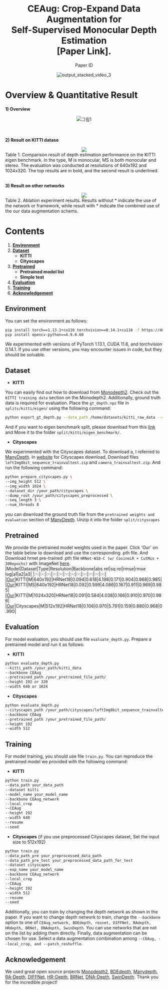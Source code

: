 <div align="center">
  <h1>CEAug: Crop-Expand Data Augmentation for
  <br>Self-Supervised Monocular Depth Estimation
  <br>[Paper Link].</h1>
  <p>Paper ID </p>
  <img src="https://github.com/user-attachments/assets/ad9c5e44-883e-48d6-ac04-295d702d4c58" alt="output_stacked_video_3">
</div>

    
# **Overview & Quantitative Result**

**1) Overview**

<div align="center">
  <img src="https://github.com/user-attachments/assets/92fd8845-8acf-41ad-afda-906eaabc3b01" alt="그림1">
</div>
<br>
<br>

**2) Result on KITTI datase**

<div align="center">
  <img src="https://github.com/user-attachments/assets/2c17e76d-089f-4a09-b067-148b8d200f98">
</div>
Table 1. Comparison result of depth estimation performance on the KITTI eigen benchmark. In the type, M is monocular, MS is both
monocular and stereo. The evaluation was conducted at resolutions of 640x192 and 1024x320. The top results are in bold, and the second
result is underlined.
<br>
<br>

**3) Result on other networks**

<div align="center">
  <img src="https://github.com/user-attachments/assets/bcd1d66f-8637-4017-8c25-0ec38af3be45">
</div>
Table 2. Ablation experiment results. Results without * indicate the use of the network or framework, while result with * indicate the
combined use of the our data augmentation schems.

# Contents
1. **[Environment](#Environment)**
2. **[Dataset](#Dataset)**
    - **KITTI**
    - **Cityscapes**
3. **[Pretrained](#Pretrained)**
    - **Pretrained model list**
    - **Simple test**
4. **[Evaluation](#Evaluation)**
5. **[Training](#Training)**
6. **[Acknowledgement](#Acknowledgement)**

## Environment
You can set the environment as follows:
```bash
pip install torch==1.13.1+cu116 torchvision==0.14.1+cu116 -f https://download.pytorch.org/whl/torch_stable.html
pip install opencv-python==4.9.0.60
```
We experimented with versions of PyTorch 1.13.1, CUDA 11.6, and torchvision 0.14.1. If you use other versions, you may encounter issues in code, but they should be solvable.

## Dataset
- **KITTI**
  
You can easily find out how to download from [Monodepth2](https://github.com/nianticlabs/monodepth2?tab=readme-ov-file). Check out the `KITTI training data` section on the Monodepth2. Additionally, ground truth data is required for evaluation. Place the `gt_depth.npz` file in `splits/kitti/eigen/` using the following command:
```bash
python export_gt_depth.py --data_path /home/datasets/kitti_raw_data --split eigen
```
And if you want to eigen benchmark split, please download from this [link](https://www.dropbox.com/scl/fi/o5u5ed09oqp43kmnmdiec/gt_depths.npz?rlkey=akxiagrh1apal4btwnl7ag2fr&st=9p2pu5x9&dl=0) and Move it to the folder `split/kitti/eigen_benchmark/`.


- **Cityscapes**

We experimented with the Cityscapes dataset. To download a, I referred to [ManyDepth](https://github.com/nianticlabs/manydepth). In [website](https://www.cityscapes-dataset.com/) for Cityscapes download, Download files `leftImg8bit_sequence_trainvaltest.zip` and `camera_trainvaltest.zip`. And run the following command:
```bash
python prepare_cityscapes.py \
--img_height 512 \
--img_width 1024 \
--dataset_dir /your_path/cityscapes \
--dump_root /your_path/cityscapes_preprocessed \
--seq_length 3 \
--num_threads 8
```
you can download the ground truth file from the `pretrained weights and evaluation` section of [ManyDepth](https://github.com/nianticlabs/manydepth). Unzip it into the folder `split/cityscapes`
 

## Pretrained
We provide the pretrained model weights used in the paper. Click 'Our' on the table below to download and use the corresponding .pth file. And Download hrnet pre-trained .pth file `HRNet-W18-C (w/ CosineLR + CutMix + 300epochs)` with ImageNet [here](https://github.com/HRNet/HRNet-Image-Classification).
|Model|Dataset|Type|Resolution|Backbone|abs rel|sq rel|rmse|rmse log|a1|a2|a3|
|:-:|:-:|:-:|:-:|:-:|:-:|:-:|:-:|:-:|:-:|:-:|:-:|
|[Our](https://www.dropbox.com/scl/fi/swxs9vgyzbmybtgcrge68/CEAug_640x192_K.pth?rlkey=8fjyodd4qkngxcc8l3c9t18mg&st=6sp7forf&dl=0)|KITTI|M|640x192|HRNet18|0.094|0.618|4.198|0.171|0.904|0.968|0.985|
|[Our](https://www.dropbox.com/scl/fi/pnf61tksluqu521lb371s/CEAug_640x192_K_MS.pth?rlkey=clls7a19op35gj7199pa9ghav&st=4b17onbl&dl=0)|KITTI|MS|640x192|HRNet18|0.092|0.599|4.086|0.167|0.911|0.969|0.985|
|[Our](https://www.dropbox.com/scl/fi/7ljg8oxfmxnoyc528l6oy/CEAug_1024x320_K.pth?rlkey=90bsu5hicpq42mws1rg8a3dhe&st=7v9tsm1f&dl=0)|KITTI|M|1024x320|HRNet18|0.091|0.584|4.038|0.166|0.910|0.970|0.986|
|[Our](https://www.dropbox.com/scl/fi/z780zsvzi9w3pumr4nazm/CEAug_512x192_CS.pth?rlkey=kyo8vpnfu4fe3e4yxrs85bbmf&st=ucg27bxo&dl=0)|Cityscapes|M|512x192|HRNet18|0.106|0.970|5.791|0.159|0.880|0.968|0.990|


## Evaluation
For model evaluation, you should use file `evaluate_depth.py`. Prepare a pretrained model and run it as follows:

- **KITTI**
```bash
python evaluate_depth.py
--kitti_path /your_path/kitti_data
--backbone CEAug
--pretrained_path /your_pretrained_file_path/
--height 192 or 320
--width 640 or 1024
```
- **Cityscapes**
```bash
python evaluate_depth.py
--cityscapes_path /your_path/cityscapes/leftImg8bit_sequence_trainvaltest/
--backbone CEAug
--pretrained_path /your_pretrained_file_path/
--height 192
--width 512
```

## Training
For model training, you should use file `train.py`. You can reproduce the pretrained model we provided with the following command:

- **KITTI**
```bash
python train.py
--data_path your_data_path
--dataset kitti
--model_name your_model_name
--backbone CEAug_network 
--local_crop
--CEAug
--height 192
--width 640
--resume 
--seed
```
- **Cityscapes**
(if you use preprocessed Cityscapes dataset, Set the input size to 512x192)
```bash
python train.py 
--data_path_pre your_preprocessed_data_path
--data_path_pre_test your_preprocessed_data_path_for_test
--dataset cityscapes 
--exp_name your_model_name 
--backbone CEAug_network 
--local_crop 
--CEAug 
--height 192
--width 512
--resume 
--seed
```

Additionally, you can train by changing the depth network as shown in the paper. If you want to change depth network to train, change the `--backbone` option to one of `CEAug_network, BDEdepth, resnet, DIFFNet, RAdepth, HRdepth, BRNet, DNAdepth, SwinDepth`. You can use networks that are not on the list by adding them directly. Finally, data augmentation can be chosen for use. Select a data augmentation combination among `--CEAug, --local_crop, and --patch_reshuffle`.

## Acknowledgement
We used great open source projects [Monodepth2](https://github.com/nianticlabs/monodepth2?tab=readme-ov-file), [BDEdepth](https://github.com/LiuJF1226/BDEdepth/tree/master?tab=readme-ov-file#datasets), [Manydepth](https://github.com/nianticlabs/manydepth?tab=readme-ov-file), [RA-Depth](https://github.com/hmhemu/RA-Depth), [DIFFNet](https://github.com/brandleyzhou/DIFFNet), [HR-Depth](https://github.com/shawLyu/HR-Depth), [BRNet](https://github.com/wencheng256/BRNet), [DNA-Depth](https://github.com/boyagesmile/DNA-Depth), [SwinDepth](https://github.com/dsshim0125/SwinDepth). Thank you for the incredible project!
